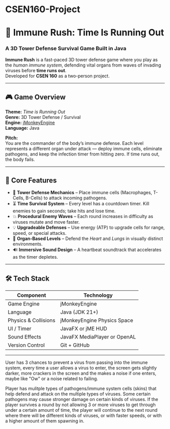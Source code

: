 # CSEN160-Project
# 🧬 Immune Rush: Time Is Running Out

### A 3D Tower Defense Survival Game Built in Java

**Immune Rush** is a fast-paced 3D tower defense game where you play as the *human immune system*, defending vital organs from waves of invading viruses before **time runs out**.  
Developed for **CSEN 160** as a two-person project.

---

## 🎮 Game Overview

**Theme:** *Time is Running Out*  
**Genre:** 3D Tower Defense / Survival  
**Engine:** [jMonkeyEngine](https://jmonkeyengine.org/)  
**Language:** Java  

**Pitch:**  
You are the commander of the body’s immune defense. Each level represents a different organ under attack — deploy immune cells, eliminate pathogens, and keep the infection timer from hitting zero. If time runs out, the body fails.

---

## 🧩 Core Features

- 🦠 **Tower Defense Mechanics** – Place immune cells (Macrophages, T-Cells, B-Cells) to attack incoming pathogens.  
- ⏳ **Time Survival System** – Every level has a countdown timer. Kill enemies to gain seconds; take hits and lose time.  
- 💥 **Procedural Enemy Waves** – Each round increases in difficulty as viruses mutate and move faster.  
- 💡 **Upgradeable Defenses** – Use energy (ATP) to upgrade cells for range, speed, or special attacks.  
- 💫 **Organ-Based Levels** – Defend the *Heart* and *Lungs* in visually distinct environments.  
- 🔊 **Immersive Sound Design** – A heartbeat soundtrack that accelerates as the timer depletes.

---

## 🛠️ Tech Stack

| Component | Technology |
|------------|-------------|
| Game Engine | jMonkeyEngine |
| Language | Java (JDK 21+) |
| Physics & Collisions | jMonkeyEngine Physics Space |
| UI / Timer | JavaFX or jME HUD |
| Sound Effects | JavaFX MediaPlayer or OpenAL |
| Version Control | Git + GitHub |

---

User has 3 chances to prevent a virus from passing into the immune system, every time a user allows a virus to enter, the screen gets slightly darker, more crackers in the screen and the makes a noise if one enters, maybe like "Ow" or a noise related to failing. 

Player has mulitple types of pathogens/immune system cells (skins) that help defend and attack on the multiple types of viruses. Some certain pathogens may cause stronger damage on certain kinds of viruses. If the player survives a round by not allowing 3 or more viruses to get through under a certain amount of time, the player will continue to the next round where there will be different kinds of viruses, or with faster speeds, or with a higher amount of them spawning in. 

